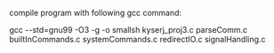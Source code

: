 compile program with following gcc command:


gcc --std=gnu99 -O3 -g -o smallsh kyserj_proj3.c parseComm.c builtInCommands.c systemCommands.c redirectIO.c signalHandling.c